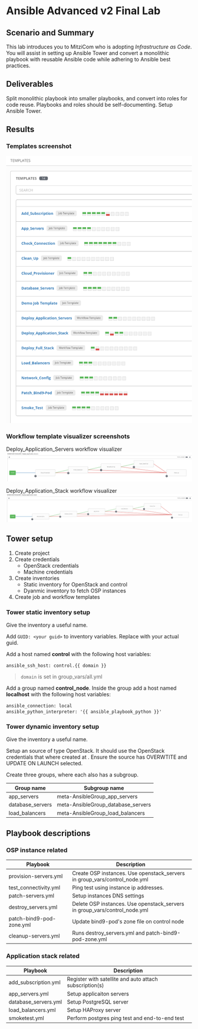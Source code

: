 # Ansible Advanced v2 Final Lab

## Scenario and Summary
This lab introduces you to MitziCom who is adopting *Infrastructure as Code*. You will assist in setting up Ansible Tower and convert a monolithic playbook with reusable Ansible code while adhering to Ansible best practices.

## Deliverables
Split monolithic playbook into smaller playbooks, and convert into roles for code reuse. Playbooks and roles should be self-documenting. Setup Ansible Tower.

## Results
### Templates screenshot
![Templates](.images/tower_templates.png)

### Workflow template visualizer screenshots
Deploy_Application_Servers workflow visualizer
![Deploy_Application_Servers_workflow_visualizer](.images/tower_Deploy_Application_Servers_workflow_visualizer.png)

Deploy_Application_Stack workflow visualizer
![Deploy_Application_Stack_workflow_visualizer](.images/tower_Deploy_Application_Stack_workflow_visualizer.png)

## Tower setup
1. Create project
2. Create credentials
   - OpenStack credentials
   - Machine credentials
3. Create inventories
   - Static inventory for OpenStack and control
   - Dyanmic inventory to fetch OSP instances
4. Create job and workflow templates

### Tower static inventory setup
Give the inventory a useful name.

Add `GUID: <your guid>` to inventory variables. Replace <yuor guid> with your actual guid.

Add a host named **control** with the following host variables:
```
ansible_ssh_host: control.{{ domain }}
```
> `domain` is set in group_vars/all.yml


Add a group named **control_node**. Inside the group add a host named **localhost** with the following host variables:
```
ansible_connection: local
ansible_python_interpreter: '{{ ansible_playbook_python }}'
```

### Tower dynamic inventory setup
Give the inventory a useful name.

Setup an source of type OpenStack. It should use the OpenStack credentials that where created at . Ensure the source has OVERWTITE and UPDATE ON LAUNCH selected.

Create three groups, where each also has a subgroup.

Group name | Subgroup name
---------- | -------------
app_servers | meta-AnsibleGroup_app_servers
database_servers | meta-AnsibleGroup_database_servers
load_balancers | meta-AnsibleGroup_load_balancers

## Playbook descriptions
### OSP instance related
Playbook | Description
-------- | -----------
provision-servers.yml | Create OSP instances. Use openstack_servers in group_vars/control_node.yml
test_connectivity.yml | Ping test using instance ip addresses.
patch-servers.yml | Setup instances DNS settings
destroy_servers.yml | Delete OSP instances. Use openstack_servers in group_vars/control_node.yml
patch-bind9-pod-zone.yml | Update bind9-pod's zone file on control node
cleanup-servers.yml | Runs destroy_servers.yml and patch-bind9-pod-zone.yml


### Application stack related
Playbook | Description
-------- | -----------
add_subscription.yml | Register with satellite and auto attach subscription(s)
app_servers.yml | Setup applicaiton servers
database_servers.yml | Setup PostgreSQL server
load_balancers.yml | Setup HAProxy server
smoketest.yml | Perform postgres ping test and end-to-end test
